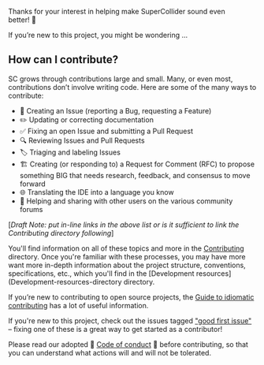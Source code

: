 Thanks for your interest in helping make SuperCollider sound even better! 🙏 

If you’re new to this project, you might be wondering ...


## How can I contribute?

SC grows through contributions large and small. Many, or even most, contributions don’t involve writing code. Here are some of the many ways to contribute:

- 🚩 Creating an Issue (reporting a Bug, requesting a Feature)
- ✏️ Updating or correcting documentation
- ✅ Fixing an open Issue and submitting a Pull Request
- 🔍 Reviewing Issues and Pull Requests
- 🏷️ Triaging and labeling Issues
- 🏗️ Creating (or responding to) a Request for Comment (RFC) to propose something BIG that needs research, feedback, and consensus to move forward
- 🌐 Translating the IDE into a language you know
- 💬 Helping and sharing with other users on the various community forums

[*Draft Note: put in-line links in the above list or is it sufficient to link the Contributing directory following*]

You'll find information on all of these topics and more in the [Contributing](contributing-directory) directory. Once you're familiar with these processes, you may have more want more in-depth information about the project structure, conventions, specifications, etc., which you'll find in the [Development resources](Development-resources-directory directory.

If you’re new to contributing to open source projects, the [Guide to idiomatic contributing](https://github.com/jonschlinkert/idiomatic-contributing) has a lot of useful information.

If you're new to this project, check out the issues tagged ["good first issue"](https://github.com/supercollider/supercollider/issues?q=is%3Aopen+is%3Aissue+label%3A%22good+first+issue%22) – fixing one of these is a great way to get started as a contributor!

Please read our adopted 🤝 [Code of conduct](https://github.com/supercollider/supercollider/blob/develop/CODE_OF_CONDUCT.md) 🤝 before contributing, so that you can understand what actions will and will not be tolerated.
